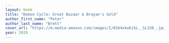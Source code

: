 ```yaml
---
layout: book
title: "Demon Cycle: Great Bazaar & Brayan's Gold"
author_first_name: "Peter"
author_last_name: "Brett"
cover_url: "https://m.media-amazon.com/images/I/61b4xkwEzSL._SL320_.jpg"
year: 2019
---
```


